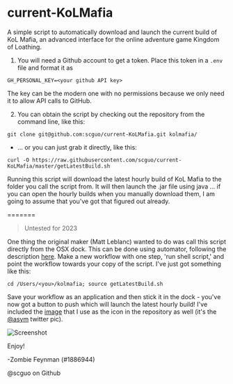 current-KoLMafia
================

A simple script to automatically download and launch the current build of KoL Mafia, an advanced interface for the online adventure game Kingdom of Loathing.

1. You will need a Github account to get a token. Place this token in a `.env` file and format it as
```
GH_PERSONAL_KEY=<your github API key>
```
The key can be the modern one with no permissions because we only need it to allow API calls to GitHub.

2. You can obtain the script by checking out the repository from the command line, like this:

`git clone git@github.com:scguo/current-KoLMafia.git kolmafia/`

* ... or you can just grab it directly, like this:

`curl -O https://raw.githubusercontent.com/scguo/current-KoLMafia/master/getLatestBuild.sh`

Running this script will download the latest hourly build of KoL Mafia to the folder you call the script from. It will then launch the .jar file using java ... if you can open the hourly builds when you manually download them, I am going to assume that you've got that figured out already.

=======

> Untested for 2023

One thing the original maker (Matt Leblanc) wanted to do was call this script directly from the OSX dock. This can be done using automator, following the description <a href="http://stackoverflow.com/questions/281372/executing-shell-scripts-from-the-os-x-dock">here</a>. Make a new workflow with one step, 'run shell script,' and point the workflow towards your copy of the script. I've just got something like this:

`cd /Users/<you>/kolmafia; source getLatestBuild.sh`

Save your workflow as an application and then stick it in the dock - you've now got a button to push which will  launch the latest hourly build! I've included the <a href="https://raw.githubusercontent.com/mattleblanc/current-KoLMafia/master/sm.jpg">image</a> that I use as the icon in the repository as well (it's the <a href="https://twitter.com/asym">@asym</a> twitter pic).

![Screenshot](ss.png)

Enjoy!

-Zombie Feynman (#1886944)

@scguo on Github
